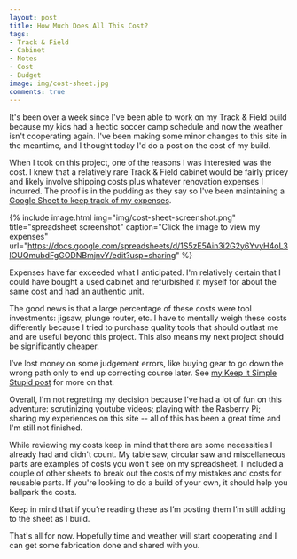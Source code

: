 ```yaml
---
layout: post
title: How Much Does All This Cost?
tags:
- Track & Field
- Cabinet
- Notes
- Cost
- Budget
image: img/cost-sheet.jpg
comments: true
---
```

It's been over a week since I've been able to work on my Track & Field build because my kids had a hectic soccer camp schedule and now the weather isn't cooperating again. I've been making some minor changes to this site in the meantime, and I thought today I'd do a post on the cost of my build.

When I took on this project, one of the reasons I was interested was the cost. I knew that a relatively rare Track & Field cabinet would be fairly pricey and likely involve shipping costs plus whatever renovation expenses I incurred. The proof is in the pudding as they say so I've been maintaining a [Google Sheet to keep track of my expenses](https://docs.google.com/spreadsheets/d/1S5zE5Ain3i2G2y6YvyH4oL3lOUQmubdFgGODNBmjnvY/edit?usp=sharing).

{% include image.html
            img="img/cost-sheet-screenshot.png"
            title="spreadsheet screenshot"
            caption="Click the image to view my expenses"
            url="https://docs.google.com/spreadsheets/d/1S5zE5Ain3i2G2y6YvyH4oL3lOUQmubdFgGODNBmjnvY/edit?usp=sharing" %}

Expenses have far exceeded what I anticipated. I'm relatively certain that I could have bought a used cabinet and refurbished it myself for about the same cost and had an authentic unit.

The good news is that a large percentage of these costs were tool investments: jigsaw, plunge router, etc. I have to mentally weigh these costs differently because I tried to purchase quality tools that should outlast me and are useful beyond this project. This also means my next project should be significantly cheaper.

I’ve lost money on some judgement errors, like buying gear to go down the wrong path only to end up correcting course later. See [my Keep it Simple Stupid post](/2016/06/14/keep-it-simple.html) for more on that.

Overall, I'm not regretting my decision because I've had a lot of fun on this adventure: scrutinizing youtube videos; playing with the Rasberry Pi; sharing my experiences on this site -- all of this has been a great time and I'm still not finished.

While reviewing my costs keep in mind that there are some necessities I already had and didn't count. My table saw, circular saw and miscellaneous parts are examples of costs you won't see on my spreadsheet. I included a couple of other sheets to break out the costs of my mistakes and costs for reusable parts. If you're looking to do a build of your own, it should help you ballpark the costs.

Keep in mind that if you’re reading these as I’m posting them I’m still adding to the sheet as I build.

That's all for now. Hopefully time and weather will start cooperating and I can get some fabrication done and shared with you.